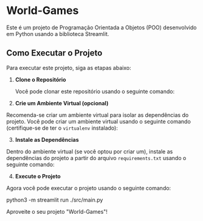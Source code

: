 # World-Games

Este é um projeto de Programação Orientada a Objetos (POO) desenvolvido em Python usando a biblioteca Streamlit.

## Como Executar o Projeto

Para executar este projeto, siga as etapas abaixo:

1. **Clone o Repositório**

   Você pode clonar este repositório usando o seguinte comando:


2. **Crie um Ambiente Virtual (opcional)**

Recomenda-se criar um ambiente virtual para isolar as dependências do projeto. Você pode criar um ambiente virtual usando o seguinte comando (certifique-se de ter o `virtualenv` instalado):

3. **Instale as Dependências**

Dentro do ambiente virtual (se você optou por criar um), instale as dependências do projeto a partir do arquivo `requirements.txt` usando o seguinte comando:


4. **Execute o Projeto**

Agora você pode executar o projeto usando o seguinte comando:

python3 -m streamlit run ./src/main.py


Aproveite o seu projeto "World-Games"!
